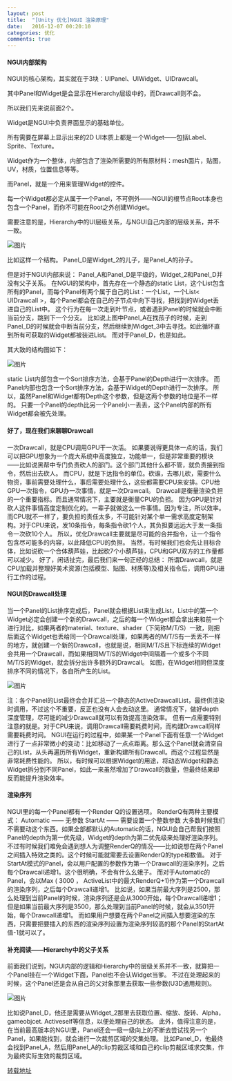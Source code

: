 ```yaml
---
layout: post
title:  "[Unity 优化]NGUI 渲染原理"
date:   2016-12-07 00:20:10
categories: 优化
comments: true
---
```


#### NGUI内部架构
NGUI的核心架构，其实就在于3块：UIPanel、UIWidget、UIDrawcall。

其中Panel和Widget是会显示在Hierarchy层级中的，而Drawcall则不会。

所以我们先来说前面2个。

Widget是NGUI中负责界面显示的基础单位。

所有需要在屏幕上显示出来的2D UI本质上都是一个Widget——包括Label、Sprite、Texture。

Widget作为一个整体，内部包含了渲染所需要的所有原材料：mesh面片，贴图，UV，材质，位置信息等等。

而Panel，就是一个用来管理Widget的控件。

每一个Widget都必定从属于一个Panel，不可例外——NGUI的根节点Root本身也包含一个Panel，而你不可能在Root之外创建Widget。

需要注意的是，Hierarchy中的UI层级关系，与NGUI自己内部的层级关系，并不一致。

![图片](http://owk5gjdrg.bkt.clouddn.com/0033NGUI%20%E6%B8%B2%E6%9F%93%E5%8E%9F%E7%90%86.png)

比如这样一个结构。
Panel_D是Widget_2的儿子，是Panel_A的孙子。

但是对于NGUI内部来说：
Panel_A和Panel_D是平级的，Widget_2和Panel_D并没有父子关系。
在NGUI的架构中，首先存在一个静态的static List<UIPanel>，这个List包含所有的Panel，而每个Panel有两个属于自己的List：一个List<UIWidget>，一个List< UIDrawcall >，每个Panel都会在自己的子节点中向下寻找，把找到的Widget丢进自己的List中。
这个行为在每一次走到叶节点，或者遇到Panel的时候就会中断当前分支，跳到下一个分支。
比如说上图中Panel_A在找孩子的时候，走到Panel_D的时候就会中断当前分支，然后继续到Widget_3中去寻找。如此循环直到所有可获取的Widget都被装进List。
而对于Panel_D，也是如此。

其大致的结构图如下：

![图片](http://owk5gjdrg.bkt.clouddn.com/0034NGUI%20%E6%B8%B2%E6%9F%93%E5%8E%9F%E7%90%86.png)

static List<UIPanel>内部包含一个Sort排序方法，会基于Panel的Depth进行一次排序。
而Panel内部也包含一个Sort排序方法，会基于Widget的Depth进行一次排序。
所以，虽然Panel和Widget都有Depth这个参数，但是这两个参数的地位是不一样的。
只要一个Panel的depth比另一个Panel小一丢丢，这个Panel内部的所有Widget都会被先处理。

#### 好了，现在我们来聊聊Drawcall
一次Drawcall，就是CPU调用GPU干一次活。
如果要说得更具体一点的话，我们可以把GPU想象为一个庞大系统中高度独立，功能单一，但是非常重要的模块——比如说黑帮中专门负责砍人的部门。这个部门其他什么都不管，就负责接到指令，然后出去砍人。
而CPU，就是下达指令的单位。砍谁，去哪儿砍，需要什么物资，事前需要处理什么，事后需要处理什么，这些都需要CPU来安排。CPU给GPU一次指令，GPU办一次事情，就是一次Drawcall。
Drawcall是衡量渲染负担的一个重要指标。而且通常情况下，主要就是衡量CPU的负担。
因为GPU是针对砍人这件事情高度定制优化的。一辈子就做这么一件事情。因为专注，所以效率。
而CPU就不一样了，要负担的责任太多，不可能针对某个单一需求高度定制架构。对于CPU来说，发10条指令，每条指令砍1个人，其负担要远远大于发一条指令一次砍10个人。
所以，优化Drawcall主要就是尽可能的合并指令，让一个指令包含尽可能多的内容，以此降低CPU的负担。
当然，有时候我们也会先让目标合体，比如说砍一个合体葫芦娃，比起砍7个小葫芦娃，CPU和GPU双方的工作量都可以减少。
好了，闲话扯完，最后我们来一句正经的总结：
所谓Drawcall，就是CPU加载并整理好美术资源(包括模型、贴图、材质等)及相关指令后，调用GPU进行工作的过程。

#### NGUI的Drawcall处理
当一个Panel的List<Widget>排序完成后，Panel就会根据List<Widget>来生成List<Drawcall>，List<Widget>中的第一个Widget必定会创建一个新的Drawcall，之后的每一个Widget都会拿出来和前一个进行对比，如果两者的material、texture、shader（下简称M/T/S）一致，则把后面这个Widget也丢给同一个Drawcall处理，如果两者的M/T/S有一丢丢不一样的地方，就创建一个新的Drawcall，也就是说，相同M/T/S且下标连续的Widget会共用一个Drawcall，而如果相同M/T/S的Widget中间隔着一个或多个不同M/T/S的Widget，就会拆分出许多额外的Drawcall。
如图，在Widget相同但深度排序不同的情况下，各自所产生的List<Drawcall>。

![图片](http://owk5gjdrg.bkt.clouddn.com/0037NGUI%20%E6%B8%B2%E6%9F%93%E5%8E%9F%E7%90%86.png)

注：各个Panel的List<Drawcall>最终会合并汇总一个静态的ActiveDrawcallList，最终供渲染时调用，不过这个不重要，反正也没有人会去动这里。
通常情况下，做好depth深度管理，尽可能的减少Drawcall就可以有效提高渲染效率。
但有一点需要特别注意的就是。对于CPU来说，调用Drawcall需要耗费时间，而构建Drawcall同样需要耗费时间。
NGUI在运行的过程中，如果某一个Panel下面有任意一个Widget进行了一点非常微小的变动：比如移动了一点点距离。那么这个Panel就会清空自己的List<Drawcall>，从头再遍历所有Widget，重新构建所有Drawcall。而这个过程显然是非常耗费性能的。
所以，有时候可以根据Widget的用途，将动态Widget和静态Widget拆分到不同Panel，如此一来虽然增加了Drawcall的数量，但最终结果却反而能提升渲染效率。

#### 渲染序列
NGUI里的每一个Panel都有一个Render Q的设置选项。
RenderQ有两种主要模式：
Automatic —— 无参数
StartAt —— 需要设置一个整数参数
大多数时候我们不需要动这个东西。如果全部都默认的Automatic的话，NGUI会自己帮我们按照Panel的depth为第一优先级，Widget的depth为第二优先级来处理好渲染序列。
不过有时候我们难免会遇到想人为调整RenderQ的情况——比如说想在两个Panel之间插入特效之类的。这个时候可能就需要去设置RenderQ的type和数值。
对于StartAt模式的Panel，会以用户配置的参数作为第一个Drawcall的渲染序列，之后每个Drawcall递增1。这个很明确，不会有什么幺蛾子。
而对于Automatic的Panel，会以Max ( 3000 ， ActiveList中的最大RenderQ+1)作为第一个Drawcall的渲染序列，之后每个Drawcall递增1。
比如说，如果当前最大序列是2500，那么处理到当前Panel的时候，渲染序列还是会从3000开始，每个Drawcall递增1；但是如果当前最大序列是3500，那么处理到当前Panel的时候，就会从3501开始，每个Drawcall递增1。
而如果用户想要在两个Panel之间插入想要渲染的东西，只需要把要插入的东西的渲染序列设置为渲染序列较高的那个Panel的StartAt值-1就可以了。

#### 补充阅读——Hierarchy中的父子关系
前面我们说到，NGUI内部的逻辑和Hierarchy中的层级关系并不一致，就算把一个Panel挂在一个Widget下面，Panel也不会认Widget当爹。
不过在处理起来的时候，这个Panel还是会从自己的父对象那里去获取一些参数(U3D通用规则)。

![图片](http://owk5gjdrg.bkt.clouddn.com/0036NGUI%20%E6%B8%B2%E6%9F%93%E5%8E%9F%E7%90%86.png)

比如说Panel_D，他还是需要从Widget_2那里去获取位置、缩放、旋转、Alpha，gameobjcet. Activeself等信息，以便处理自己的状态。
此外，值得注意的是，在当前最高版本的NGUI里，Panel还会一级一级向上的不断去尝试找另一个Panel，如果能找到，就会进行一次裁剪区域的交集处理。
比如Panel_D，他最终会找到Panel_A，然后用Panel_A的clip剪裁区域和自己的clip剪裁区域求交集，作为最终实际生效的裁剪区域。


[转载地址](https://zhuanlan.zhihu.com/p/23063061)
